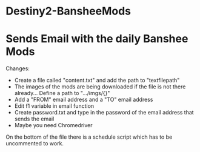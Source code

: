 # Destiny2-BansheeMods
# Sends Email with the daily Banshee Mods

Changes:
  - Create a file called "content.txt" and add the path to "textfilepath"
  - The images of the mods are being downloaded if the file is not there already... Define a path to ".../imgs/{}"
  - Add a "FROM" email address and a "TO" email address
  - Edit f1 variable in email function
  - Create password.txt and type in the password of the email address that sends the email
  - Maybe you need Chromedriver

On the bottom of the file there is a schedule script which has to be uncommented to work.

